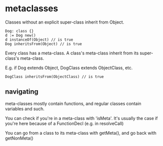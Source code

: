metaclasses
===========

Classes without an explicit super-class inherit from Object.

    Dog: class {}
    d := Dog new()
    d instanceOf(Object) // is true
    Dog inheritsFrom(Object) // is true

Every class has a meta-class. A class's meta-class inherit from
its super-class's meta-class.

E.g. if Dog extends Object, DogClass extends ObjectClass, etc.

    DogClass inheritsFrom(ObjectClass) // is true

navigating
----------

meta-classes mostly contain functions, and regular classes
contain variables and such.

You can check if you're in a meta-class with 'isMeta'. It's usually
the case if you're here because of a FunctionDecl (e.g. in resolveCall)

You can go from a class to its meta-class with getMeta(), and go back
with getNonMeta()

